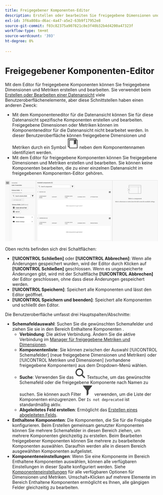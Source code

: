 ```yaml
---
title: Freigegebener Komponenten-Editor
description: Erstellen oder bearbeiten Sie freigegebene Dimensionen und Metriken.
exl-id: 3f6a808a-d6ac-4a47-a5e2-63b9f17952e8
source-git-commit: f03c82375a907821c8e3f40b32b4d4200a47323f
workflow-type: tm+mt
source-wordcount: '393'
ht-degree: 0%

---
```


# Freigegebener Komponenten-Editor

Mit dem Editor für freigegebene Komponenten können Sie freigegebene Dimensionen und Metriken erstellen und bearbeiten. Sie verwendet beim [Erstellen oder Bearbeiten einer Datenansicht](/help/data-views/create-dataview.md) viele Benutzeroberflächenelemente, aber diese Schnittstellen haben einen anderen Zweck:

* Mit dem Komponenteneditor für die Datenansicht können Sie für diese Datenansicht spezifische Komponenten erstellen und bearbeiten. Freigegebene Dimensionen oder Metriken können im Komponenteneditor für die Datenansicht nicht bearbeitet werden. In dieser Benutzeroberfläche können freigegebene Dimensionen und Metriken durch ein Symbol ![Freigegebene Komponente](/help/assets/icons/CCLibrary.svg) neben dem Komponentennamen identifiziert werden.
* Mit dem Editor für freigegebene Komponenten können Sie freigegebene Dimensionen und Metriken erstellen und bearbeiten. Sie können keine Komponenten bearbeiten, die zu einer einzelnen Datenansicht im freigegebenen Komponenten-Editor gehören.

![Screenshot des Komponenten-Editors](assets/component-editor.png)

Oben rechts befinden sich drei Schaltflächen:

* **[!UICONTROL Schließen]** oder **[!UICONTROL Abbrechen]**: Wenn alle Änderungen gespeichert wurden, wird der Editor durch Klicken auf **[!UICONTROL Schließen]** geschlossen. Wenn es ungespeicherte Änderungen gibt, wird mit der Schaltfläche **[!UICONTROL Abbrechen]** der Editor geschlossen, ohne dass diese Änderungen gespeichert werden.
* **[!UICONTROL Speichern]**: Speichert alle Komponenten und lässt den Editor geöffnet.
* **[!UICONTROL Speichern und beenden]**: Speichert alle Komponenten und schließt den Editor.

Die Benutzeroberfläche umfasst drei Hauptspalten/Abschnitte:

* **Schemafeldauswahl**: Suchen Sie die gewünschten Schemafelder und ziehen Sie sie in den Bereich Enthaltene Komponenten .
   * **Verbindung**: Die aktive Verbindung. Ändern Sie die aktive Verbindung im [Manager für freigegebene Metriken und Dimensionen](smd-overview.md).
   * **Komponentenliste**: Sie können zwischen der Auswahl [!UICONTROL Schemafelder] (neue freigegebene Dimensionen und Metriken) oder [!UICONTROL Metriken und Dimensionen] (vorhandene freigegebene Komponenten) aus dem Dropdown-Menü wählen.
   * **Suche**: Verwenden Sie das ![Suchsymbol](/help/assets/icons/Search.svg) Textsuche, um das gewünschte Schemafeld oder die freigegebene Komponente nach Namen zu suchen. Sie können auch Filter ![Filtersymbol](/help/assets/icons/Filter.svg) verwenden, um die Liste der Komponenten einzugrenzen. Der `Is not deprecated` ist standardmäßig aktiv.
   * **Abgeleitetes Feld erstellen**: Ermöglicht das [Erstellen eines abgeleiteten Felds](/help/data-views/derived-fields/derived-fields.md).
* **Enthaltene Komponenten**: Die Komponenten, die Sie für die Freigabe konfigurieren. Beim Erstellen gemeinsam genutzter Komponenten können Sie mehrere Schemafelder in diesen Bereich ziehen, um mehrere Komponenten gleichzeitig zu erstellen. Beim Bearbeiten freigegebener Komponenten können Sie mehrere zu bearbeitende Komponenten auswählen. Daraufhin werden alle in diesem Bereich ausgewählten Komponenten aufgelistet.
* **Komponenteneinstellungen**: Wenn Sie eine Komponente im Bereich Enthaltene Komponenten auswählen, können alle verfügbaren Einstellungen in dieser Spalte konfiguriert werden. Siehe [Komponenteneinstellungen](/help/data-views/component-settings/overview.md) für alle verfügbaren Optionen für Dimensionen und Metriken. Umschalt+Klicken auf mehrere Elemente im Bereich Enthaltene Komponenten ermöglicht es Ihnen, alle gängigen Felder gleichzeitig zu bearbeiten.
